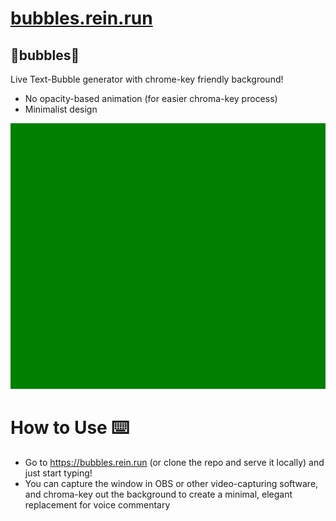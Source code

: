 # [bubbles.rein.run](https://bubbles.rein.run)
## 🫧bubbles🫧
Live Text-Bubble generator with chrome-key friendly background!

- No opacity-based animation (for easier chroma-key process)
- Minimalist design

![preview](./assets/text-bubbles-finished.gif)

# How to Use ⌨️
- Go to https://bubbles.rein.run (or clone the repo and serve it locally) and just start typing!
- You can capture the window in OBS or other video-capturing software, and chroma-key out the background to create a minimal, elegant replacement for voice commentary
